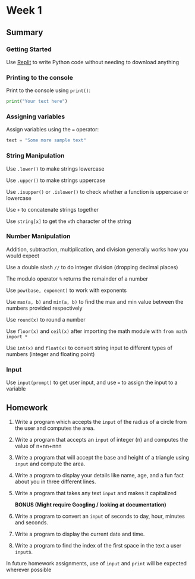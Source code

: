 # Week 1

## Summary
### Getting Started
Use [Replit](https://replit.com/languages/python3) to write Python code without needing to download anything

### Printing to the console
Print to the console using `print()`:
```python
print("Your text here")
```

### Assigning variables
Assign variables using the `=` operator:
```python
text = "Some more sample text"
```

### String Manipulation
Use `.lower()` to make strings lowercase

Use `.upper()` to make strings uppercase

Use `.isupper()` or `.islower()` to check whether a function is uppercase or lowercase

Use `+` to concatenate strings together

Use `string[x]` to get the `x`th character of the string

### Number Manipulation
Addition, subtraction, multiplication, and division generally works how you would expect

Use a double slash `//` to do integer division (dropping decimal places)

The modulo operator `%` returns the remainder of a number

Use `pow(base, exponent)` to work with exponents

Use `max(a, b)` and `min(a, b)` to find the max and min value between the numbers provided respectively

Use `round(x)` to round a number

Use `floor(x)` and `ceil(x)` after importing the math module with `from math import *`

Use `int(x)` and `float(x)` to convert string input to different types of numbers (integer and floating point)

### Input
Use `input(prompt)` to get user input, and use `=` to assign the input to a variable

## Homework
1. Write a program which accepts the `input` of the radius of a circle from the user and computes the area.
1. Write a program that accepts an `input` of integer (n) and computes the value of n+nn+nnn
1. Write a program that will accept the base and height of a triangle using `input` and compute the area.
1. Write a program to display your details like name, age, and a fun fact about you in three different lines.
1. Write a program that takes any text `input` and makes it capitalized

   **BONUS (Might require Googling / looking at documentation)**
1. Write a program to convert an `input` of seconds to day, hour, minutes and seconds.
1. Write a program to display the current date and time.
1. Write a program to find the index of the first space in the text a user `input`s.

In future homework assignments, use of `input` and `print` will be expected wherever possible
